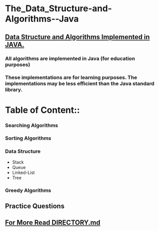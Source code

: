 # The_Data_Structure-and-Algorithms--Java
## [Data Structure and  Algorithms Implemented in  JAVA.](https://github.com/Deepanshuchauhan123/The_Data_Structure-and-Algorithms--Java)
### **All algorithms are implemented in Java (for education purposes)**
### **These implementations are for learning purposes. The implementations may be less efficient than the Java standard library.**
# Table of Content::
### Searching Algorithms
### Sorting Algorithms
### Data Structure 
* Stack
* Queue
* Linked-List
* Tree
### Greedy Algorithms
## Practice Questions
## [**For More Read DIRECTORY.md**](https://github.com/Deepanshuchauhan123/The_Data_Structure-and-Algorithms--Java/blob/master/DIRECTORY.md)













